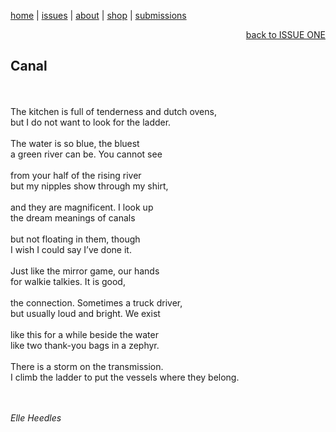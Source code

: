 [home](index.md) | [issues](issues.md) | [about](about.md) | [shop](shop.md)  |  [submissions](submit.md)

<div align="right">
  <a href="issueone.html">back to ISSUE ONE</a>
</div>

## Canal 
<br> 
<br> 
The kitchen is full of tenderness and dutch ovens,<br> 
but I do not want to look for the ladder.<br> 
<br> 
The water is so blue, the bluest <br> 
a green river can be. You cannot see <br> 
<br> 
from your half of the rising river <br> 
but my nipples show through my shirt, <br> 
<br> 
and they are magnificent. I look up <br> 
the dream meanings of canals <br> 
<br> 
but not floating in them, though <br> 
I wish I could say I’ve done it. <br> 
<br> 
Just like the mirror game, our hands <br> 
for walkie talkies. It is good, <br> 
<br> 
the connection. Sometimes a truck driver, <br> 
but usually loud and bright. We exist <br> 
<br> 
like this for a while beside the water <br> 
like two thank-you bags in a zephyr. <br> 
<br> 
There is a storm on the transmission. <br> 
I climb the ladder to put the vessels where they belong. <br> 
<br> 
<br> 

*Elle Heedles*
